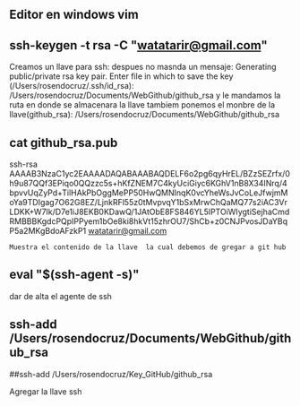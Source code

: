 ## Editor en windows vim


## ssh-keygen -t rsa -C "watatarir@gmail.com"
Creamos un llave para ssh:
despues no masnda un mensaje:
Generating public/private rsa key pair.
Enter file in which to save the key (/Users/rosendocruz/.ssh/id_rsa): /Users/rosendocruz/Documents/WebGithub/github_rsa 
y le mandamos la ruta en donde se almacenara la llave tambiem ponemos el monbre de la llave(github_rsa):
/Users/rosendocruz/Documents/WebGithub/github_rsa 

## cat github_rsa.pub
ssh-rsa AAAAB3NzaC1yc2EAAAADAQABAAABAQDELF6o2pg6qyHrEL/BZzSEZrfx/0h9u87QQf3EPiqo0QQzzc5s+hKfZNEM7C4kyUciGiyc6KGhV1nB8X34INrq/4bpvvUqZyPd+TilHAkPbOggMePP50HwQMNInqK0vcYheWsJvCoLeJfwjmMoYa9TDIgag7O62G8EZ/LjnkRFl55z0tMvpvqY1bSxMrwChQaMQ77s2iAC3VrLDKK+W7Ik/D7e1iJ8EKB0KDawQ/1JAtObE8FS846YL5lPTOiWIygtiSejhaCmdRMBBBKgdcPQpIPPyem1bOe8ki8hkVt15zhrOU7/ShCb+z0CNJPvosJDaYBqP5a2MKgBdoAFzkP1 watatarir@gmail.com

``Muestra el contenido de la llave  la cual debemos de gregar a git hub``


## eval "$(ssh-agent -s)"
dar de alta el agente de ssh

## ssh-add /Users/rosendocruz/Documents/WebGithub/github_rsa
##ssh-add /Users/rosendocruz/Key_GitHub/github_rsa

Agregar la llave ssh

